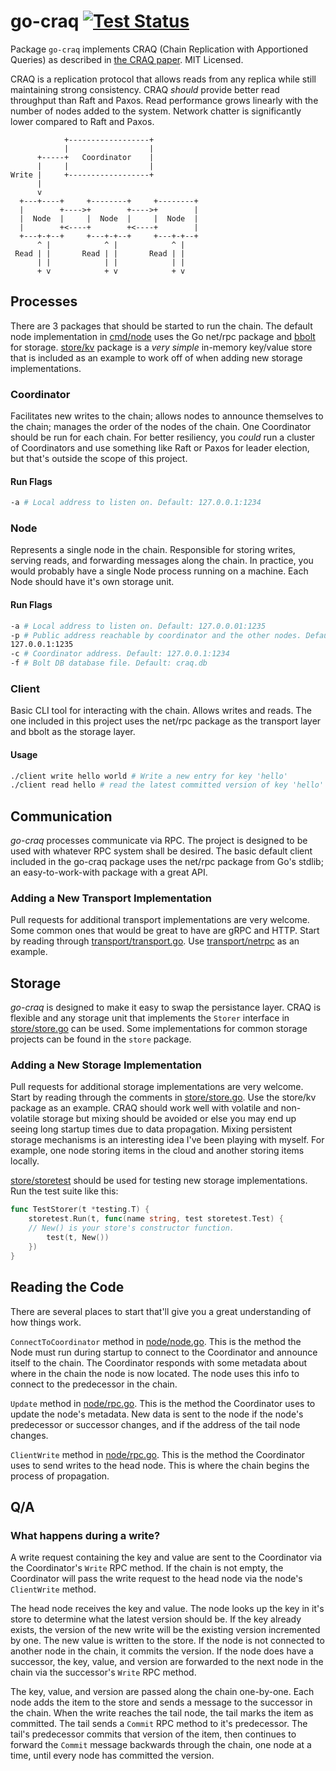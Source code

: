# go-craq [![Test Status](https://github.com/despreston/go-craq/workflows/Test/badge.svg)](https://github.com/despreston/go-craq/actions)

Package `go-craq` implements CRAQ (Chain Replication with Apportioned Queries)
as described in [the CRAQ
paper](https://pdos.csail.mit.edu/6.824/papers/craq.pdf). MIT Licensed.

CRAQ is a replication protocol that allows reads from any replica while still
maintaining strong consistency. CRAQ _should_ provide better read throughput
than Raft and Paxos. Read performance grows linearly with the number of nodes
added to the system. Network chatter is significantly lower compared to Raft and
Paxos.

```
            +------------------+
            |                  |
      +-----+   Coordinator    |
      |     |                  |
Write |     +------------------+
      |
      v
  +---+----+     +--------+     +--------+
  |        +---->+        +---->+        |
  |  Node  |     |  Node  |     |  Node  |
  |        +<----+        +<----+        |
  +---+-+--+     +---+-+--+     +---+-+--+
      ^ |            ^ |            ^ |
 Read | |       Read | |       Read | |
      | |            | |            | |
      + v            + v            + v
```

## Processes
There are 3 packages that should be started to run the chain. The default node
implementation in [cmd/node](cmd/node) uses the Go net/rpc package and
[bbolt](go.etcd.io/bbolt) for storage. [store/kv](store/kv) package is a
_very simple_ in-memory key/value store that is included as an example to work
off of when adding new storage implementations.

### Coordinator
Facilitates new writes to the chain; allows nodes to announce themselves to the
chain; manages the order of the nodes of the chain. One Coordinator should be
run for each chain. For better resiliency, you _could_ run a cluster of
Coordinators and use something like Raft or Paxos for leader election, but
that's outside the scope of this project.

#### Run Flags
```sh
-a # Local address to listen on. Default: 127.0.0.1:1234
```

### Node
Represents a single node in the chain. Responsible for storing writes, serving
reads, and forwarding messages along the chain. In practice, you would probably
have a single Node process running on a machine. Each Node should have it's own
storage unit.

#### Run Flags
```sh
-a # Local address to listen on. Default: 127.0.0.01:1235
-p # Public address reachable by coordinator and the other nodes. Default:
127.0.0.1:1235
-c # Coordinator address. Default: 127.0.0.1:1234
-f # Bolt DB database file. Default: craq.db
```

### Client
Basic CLI tool for interacting with the chain. Allows writes and reads. The one
included in this project uses the net/rpc package as the transport layer and
bbolt as the storage layer.

#### Usage
```sh
./client write hello world # Write a new entry for key 'hello'
./client read hello # read the latest committed version of key 'hello'
```

## Communication
_go-craq_ processes communicate via RPC. The project is designed to be used with
whatever RPC system shall be desired. The basic default client included in the
go-craq package uses the net/rpc package from Go's stdlib; an easy-to-work-with
package with a great API.

### Adding a New Transport Implementation
Pull requests for additional transport implementations are very welcome. Some
common ones that would be great to have are gRPC and HTTP. Start by reading
through [transport/transport.go](transport/transport.go). Use
[transport/netrpc](transport/netrpc) as an example.

## Storage
_go-craq_ is designed to make it easy to swap the persistance layer. CRAQ is
flexible and any storage unit that implements the `Storer` interface in
[store/store.go](store/store.go) can be used. Some implementations for common
storage projects can be found in the `store` package.

### Adding a New Storage Implementation
Pull requests for additional storage implementations are very welcome. Start by
reading through the comments in [store/store.go](store/store.go). Use the
store/kv package as an example. CRAQ should work well with volatile and
non-volatile storage but mixing should be avoided or else you may end up seeing
long startup times due to data propagation. Mixing persistent storage mechanisms
is an interesting idea I've been playing with myself. For example, one node
storing items in the cloud and another storing items locally.

[store/storetest](store/storetest) should be used for testing new storage
implementations. Run the test suite like this:
```go
func TestStorer(t *testing.T) {
	storetest.Run(t, func(name string, test storetest.Test) {
    // New() is your store's constructor function.
		test(t, New())
	})
}
```

## Reading the Code
There are several places to start that'll give you a great understanding of how
things work.

`ConnectToCoordinator` method in [node/node.go](node/node.go). This is the
method the Node must run during startup to connect to the Coordinator and
announce itself to the chain. The Coordinator responds with some metadata about
where in the chain the node is now located. The node uses this info to connect
to the predecessor in the chain.

`Update` method in [node/rpc.go](node/rpc.go). This is the method the
Coordinator uses to update the node's metadata. New data is sent to the node if
the node's predecessor or successor changes, and if the address of the tail node
changes.

`ClientWrite` method in [node/rpc.go](node/rpc.go). This is the method the
Coordinator uses to send writes to the head node. This is where the chain begins
the process of propagation.

## Q/A
### What happens during a write?
A write request containing the key and value are sent to the Coordinator via the
Coordinator's `Write` RPC method. If the chain is not empty, the Coordinator
will pass the write request to the head node via the node's `ClientWrite`
method.

The head node receives the key and value. The node looks up the key in it's
store to determine what the latest version should be. If the key already exists,
the version of the new write will be the existing version incremented by one.
The new value is written to the store. If the node is not connected to another
node in the chain, it commits the version. If the node does have a successor,
the key, value, and version are forwarded to the next node in the chain via the
successor's `Write` RPC method.

The key, value, and version are passed along the chain one-by-one. Each node
adds the item to the store and sends a message to the successor in the chain.
When the write reaches the tail node, the tail marks the item as committed. The
tail sends a `Commit` RPC method to it's predecessor. The tail's predecessor
commits that version of the item, then continues to forward the `Commit` message
backwards through the chain, one node at a time, until every node has committed
the version.
